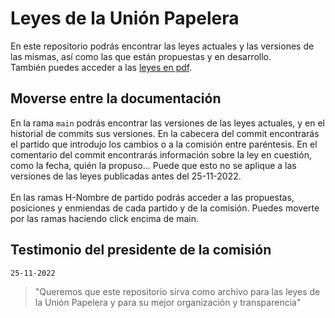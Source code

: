# Leyes de la Unión Papelera
En este repositorio podrás encontrar las leyes actuales y las versiones de las mismas, así como
las que están propuestas y en desarrollo.<br>
También puedes acceder a las [leyes en pdf](https://unionpapelera.ml/leyes-papeleras.html "Leyes").
## Moverse entre la documentación
En la rama `main` podrás encontrar las versiones de las leyes actuales, y en el historial de commits sus versiones. En la cabecera del commit encontrarás el partido
que introdujo los cambios o a la comisión entre paréntesis. En el comentario del commit encontrarás
información sobre la ley en cuestión, como la fecha, quién la propuso... Puede que esto no se aplique a las versiones de las leyes publicadas antes del
25-11-2022. <br><br>
En las ramas H-Nombre de partido podrás acceder a las propuestas, posiciones y enmiendas de cada partido y de la comisión. Puedes moverte por las ramas haciendo click encima de main.
## Testimonio del presidente de la comisión
`25-11-2022`
> "Queremos que este repositorio sirva como archivo para las leyes de la Unión Papelera y para su mejor organización y transparencia"
